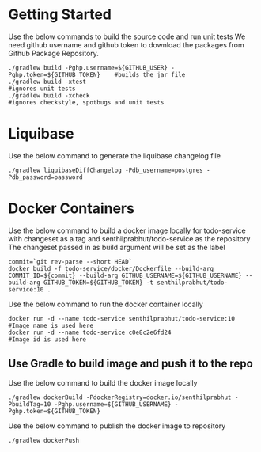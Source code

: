 # Getting Started
Use the below commands to build the source code and run unit tests
We need github username and github token to download the packages from Github Package Repository. 
```shell
./gradlew build -Pghp.username=${GITHUB_USER} -Pghp.token=${GITHUB_TOKEN}    #builds the jar file
./gradlew build -xtest                                                       #ignores unit tests
./gradlew build -xcheck                                                      #ignores checkstyle, spotbugs and unit tests
```

# Liquibase
Use the below command to generate the liquibase changelog file
```
./gradlew liquibaseDiffChangelog -Pdb_username=postgres -Pdb_password=password
```

# Docker Containers
Use the below command to build a docker image locally for todo-service with changeset as a tag and 
senthilprabhut/todo-service as the repository
The changeset passed in as build argument will be set as the label
```shell
commit=`git rev-parse --short HEAD`
docker build -f todo-service/docker/Dockerfile --build-arg COMMIT_ID=${commit} --build-arg GITHUB_USERNAME=${GITHUB_USERNAME} --build-arg GITHUB_TOKEN=${GITHUB_TOKEN} -t senthilprabhut/todo-service:10 .
```

Use the below command to run the docker container locally
```shell
docker run -d --name todo-service senthilprabhut/todo-service:10    #Image name is used here
docker run -d --name todo-service c0e8c2e6fd24                      #Image id is used here
```

## Use Gradle to build image and push it to the repo
Use the below command to build the docker image locally
```shell
./gradlew dockerBuild -PdockerRegistry=docker.io/senthilprabhut -PbuildTag=10 -Pghp.username=${GITHUB_USERNAME} -Pghp.token=${GITHUB_TOKEN}
```

Use the below command to publish the docker image to repository
```shell
./gradlew dockerPush
```